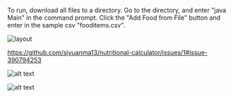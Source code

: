 To run, download all files to a directory. Go to the directory, and enter "java Main" in the command prompt. Click the "Add Food from File" button and enter in the sample csv "fooditems.csv". 

![layout](https://user-images.githubusercontent.com/43834145/49957864-c06eb900-fece-11e8-87e7-e507df4b0dc4.JPG)


https://github.com/siyuanma13/nutritional-calculator/issues/1#issue-390794253

![alt text](https://github.com/siyuanma13/nutritional-calculator/edit/master/Layout.jpg)

![alt text](https://raw.githubusercontent.com/username/projectname/branch/path/to/img.png)
